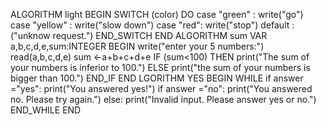 ALGORITHM light
BEGIN
SWITCH (color) DO
    case "green" : write("go")
    case "yellow" : write("slow down")
    case "red": write("stop")
    default : ("unknow request.")
END_SWITCH
END
ALGORITHM sum
VAR a,b,c,d,e,sum:INTEGER
BEGIN
write("enter your 5 numbers:")
read(a,b,c,d,e)
sum ←a+b+c+d+e
IF (sum<100) THEN
    print("The sum of your numbers is inferior to 100.")
ELSE
    print("the sum of your numbers is bigger than 100.")
END_IF
END
LGORITHM  YES
BEGIN
WHILE 
        if answer ="yes":
        print("You answered yes!")
    if answer ="no":
        print("You answered no. Please try again.")
        else:
        print("Invalid input. Please answer yes or no.")
END_WHILE
END
